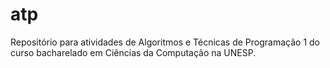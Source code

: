 # atp
Repositório para atividades de Algoritmos e Técnicas de Programação 1 do curso bacharelado em Ciências da Computação na UNESP.

